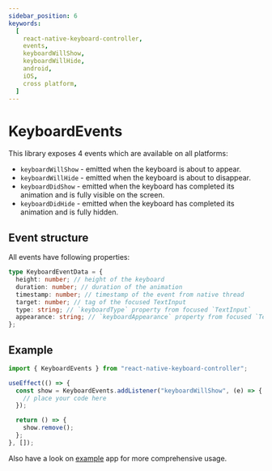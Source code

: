 ```yaml
---
sidebar_position: 6
keywords:
  [
    react-native-keyboard-controller,
    events,
    keyboardWillShow,
    keyboardWillHide,
    android,
    iOS,
    cross platform,
  ]
---
```


# KeyboardEvents

This library exposes 4 events which are available on all platforms:

- `keyboardWillShow` - emitted when the keyboard is about to appear.
- `keyboardWillHide` - emitted when the keyboard is about to disappear.
- `keyboardDidShow` - emitted when the keyboard has completed its animation and is fully visible on the screen.
- `keyboardDidHide` - emitted when the keyboard has completed its animation and is fully hidden.

## Event structure

All events have following properties:

```ts
type KeyboardEventData = {
  height: number; // height of the keyboard
  duration: number; // duration of the animation
  timestamp: number; // timestamp of the event from native thread
  target: number; // tag of the focused TextInput
  type: string; // `keyboardType` property from focused `TextInput`
  appearance: string; // `keyboardAppearance` property from focused `TextInput`
};
```

## Example

```ts
import { KeyboardEvents } from "react-native-keyboard-controller";

useEffect(() => {
  const show = KeyboardEvents.addListener("keyboardWillShow", (e) => {
    // place your code here
  });

  return () => {
    show.remove();
  };
}, []);
```

Also have a look on [example](https://github.com/kirillzyusko/react-native-keyboard-controller/tree/main/example) app for more comprehensive usage.
